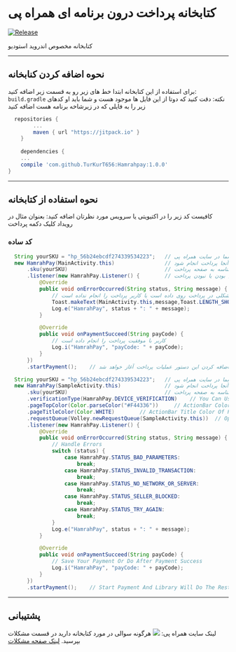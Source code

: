# کتابخانه پرداخت درون برنامه ای همراه پی
[![Release](https://jitpack.io/v/turkurt656/hamrahpay.svg)](https://jitpack.io/#turkurt656/hamrahpay)

کتابخانه مخصوص اندروید استودیو

---
## نحوه اضافه کردن کنابخانه
برای استفاده از این کتابخانه ابتدا خط های زیر رو به قسمت زیر اضافه کنید:
`build.gradle`
نکته: دقت کنید که دوتا از این فایل ها موجود هست و شما باید او کدهای زیر را به فایلی که در زیرشاخه برنامه هست اضافه کنید

```gradle
  repositories {
		...
		maven { url "https://jitpack.io" }
	}
	
	dependencies {
    ...
    compile 'com.github.TurKurT656:Hamrahpay:1.0.0'
}
```
---
## نحوه استفاده از کتابخانه
کافیست کد زیر را در اکتیویتی یا سرویس مورد نظرتان اضافه کنید:
بعنوان مثال در رویداد کلیک دکمه پرداخت

### کد ساده
```java
  String yourSKU = "hp_56b24ebcdf274339534223";   // شناسه کالای شما در سایت همراه پی
  new HamrahPay(MainActivity.this)                // اکتیویتی که می خواهید از آنجا پرداخت انجام شود  
      .sku(yourSKU)                               // اضافه کردن شناسه به صفحه پرداخت
      .listener(new HamrahPay.Listener() {        // لیسنر برای آگاهی شما از موفق بودن یا نبودن پرداخت
          @Override
          public void onErrorOccurred(String status, String message) {
              // مشکلی در پرداخت روی داده است یا کاربر پرداخت را انجام نداده است
              Toast.makeText(MainActivity.this,message,Toast.LENGTH_SHORT).show();
              Log.e("HamrahPay", status + ": " + message);
          }

          @Override
          public void onPaymentSucceed(String payCode) {
              // کاربر با موفقیت پرداخت را انجام داده است
              Log.i("HamrahPay", "payCode: " + payCode);
          }
      })
      .startPayment();    // با اضافه کردن این دستور عملیات پرداخت آغاز خواهد شد
```
```java
  String yourSKU = "hp_56b24ebcdf274339534223";   // شناسه کالای شما در سایت همراه پی
  new HamrahPay(SampleActivity.this)              // اکتیویتی که می خواهید از آنجا پرداخت انجام شود  
      .sku(yourSKU)                               // اضافه کردن شناسه به صفحه پرداخت
      .verificationType(HamrahPay.DEVICE_VERIFICATION)    // You Can Use HamrahPay.EMAIL_VERIFICATION
      .pageTopColor(Color.parseColor("#F44336"))     // ActionBar Color Of PayActivity
      .pageTitleColor(Color.WHITE)        // ActionBar Title Color Of PayActivity
      .requestQueue(Volley.newRequestQueue(SampleActivity.this))  // Optional Method (Use If Have A Queue)
      .listener(new HamrahPay.Listener() {
          @Override
          public void onErrorOccurred(String status, String message) {
              // Handle Errors
              switch (status) {
                  case HamrahPay.STATUS_BAD_PARAMETERS:
                      break;
                  case HamrahPay.STATUS_INVALID_TRANSACTION:
                      break;
                  case HamrahPay.STATUS_NO_NETWORK_OR_SERVER:
                      break;
                  case HamrahPay.STATUS_SELLER_BLOCKED:
                      break;
                  case HamrahPay.STATUS_TRY_AGAIN:
                      break;
              }
              Log.e("HamrahPay", status + ": " + message);
          }

          @Override
          public void onPaymentSucceed(String payCode) {
              // Save Your Payment Or Do After Payment Success
              Log.i("HamrahPay", "payCode: " + payCode);
          }
      })
      .startPayment();    // Start Payment And Library Will Do The Rest ;)
```
---
## پشتیبانی
لینک سایت همراه پی:
[![](https://hamrahpay.com/assets/home/theme/img/logo-red.png)](https://hamrahpay.com)
هرگونه سوالی در مورد کتابخانه دارید در قسمت مشکلات بپرسید.
<a href="https://github.com/TurKurT656/HamrahPay/issues" target="_blank">
لینک صفحه مشکلات
</a>
